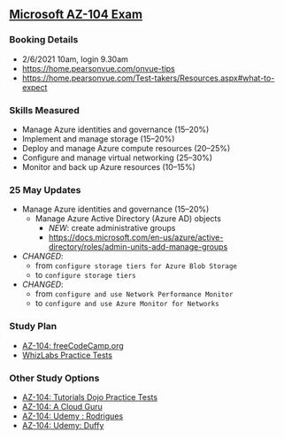 ## [Microsoft AZ-104 Exam](https://docs.microsoft.com/en-us/learn/certifications/exams/az-104)
### Booking Details
- 2/6/2021 10am, login 9.30am
- https://home.pearsonvue.com/onvue-tips
- https://home.pearsonvue.com/Test-takers/Resources.aspx#what-to-expect
### Skills Measured
- Manage Azure identities and governance (15–20%)
- Implement and manage storage (15–20%)
- Deploy and manage Azure compute resources (20–25%)
- Configure and manage virtual networking (25–30%)
- Monitor and back up Azure resources (10–15%)

### 25 May Updates
- Manage Azure identities and governance (15–20%)
  - Manage Azure Active Directory (Azure AD) objects
    - _NEW_: create administrative groups
    - https://docs.microsoft.com/en-us/azure/active-directory/roles/admin-units-add-manage-groups
- _CHANGED_:
  - from `configure storage tiers for Azure Blob Storage`
  - to  `configure storage tiers`
- _CHANGED_:
  - from `configure and use Network Performance Monitor`
  - to  `configure and use Azure Monitor for Networks`
### Study Plan
* [AZ-104: freeCodeCamp.org](./Freecode.md)
* [WhizLabs Practice Tests](./Whizlabs.md)
### Other Study Options
* [AZ-104: Tutorials Dojo Practice Tests](https://portal.tutorialsdojo.com/courses/az-104-microsoft-azure-administrator-practice-exams/)
* [AZ-104: A Cloud Guru](https://acloud.guru/overview/160303d7-6947-4fbc-9d19-fa304849f92e)
* [AZ-104: Udemy : Rodrigues](https://www.udemy.com/course/microsoft-certified-azure-administrator/)
* [AZ-104: Udemy: Duffy](https://www.udemy.com/course/70533-azure/)  
